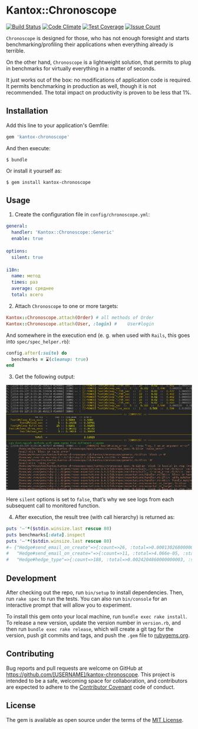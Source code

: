 # Kantox::Chronoscope

[![Build Status](https://travis-ci.org/am-kantox/kantox-chronoscope.svg?branch=master)](https://travis-ci.org/am-kantox/kantox-chronoscope)
[![Code Climate](https://codeclimate.com/github/am-kantox/kantox-chronoscope/badges/gpa.svg)](https://codeclimate.com/github/am-kantox/kantox-chronoscope)
[![Test Coverage](https://codeclimate.com/github/am-kantox/kantox-chronoscope/badges/coverage.svg)](https://codeclimate.com/github/am-kantox/kantox-chronoscope/coverage)
[![Issue Count](https://codeclimate.com/github/am-kantox/kantox-chronoscope/badges/issue_count.svg)](https://codeclimate.com/github/am-kantox/kantox-chronoscope)

`Chronoscope` is designed for those, who has not enough foresight and starts
benchmarking/profiling their applications when everything already is terrible.

On the other hand, `Chronoscope` is a lightweight solution, that permits
to plug in benchmarks for virtually everything in a matter of seconds.

It just works out of the box: no modifications of application code is required.
It permits benchmarking in production as well, though it is not recommended. The
total impact on productivity is proven to be less that 1%.

## Installation

Add this line to your application's Gemfile:

```ruby
gem 'kantox-chronoscope'
```

And then execute:

    $ bundle

Or install it yourself as:

    $ gem install kantox-chronoscope

## Usage

1. Create the configuration file in `config/chronoscope.yml`:

```yaml
general:
  handler: 'Kantox::Chronoscope::Generic'
  enable: true

options:
  silent: true

i18n:
  name: метод
  times: раз
  average: среднее
  total: всего
```

2. Attach `Chronoscope` to one or more targets:

```ruby
Kantox::Chronoscope.attach(Order) # all methods of Order
Kantox::Chronoscope.attach(User, :login) #    User#login
```

And somewhere in the execution end (e. g. when used with `Rails`, this goes into
`spec/spec_helper.rb`):

```ruby
config.after(:suite) do
  benchmarks = ⌛(cleanup: true)
end
```

3. Get the following output:

![Chronoscope log](screenshot.jpg)

Here `silent` options is set to `false`, that’s why we see logs from each subsequent
call to monitored function.

4. After execution, the result tree (with call hierarchy) is returned as:

```ruby
puts '—'*($stdin.winsize.last rescue 80)
puts benchmarks[:data].inspect
puts '—'*($stdin.winsize.last rescue 80)
#⇒ {"Hedge#send_email_on_create"=>{:count=>26, :total=>0.00013026800000000003, :stack=>[]},
#   "Hedge#send_email_on_create="=>{:count=>11, :total=>4.066e-05, :stack=>[]},
#   "Hedge#hedge_type"=>{:count=>188, :total=>0.0024204860000000003, :stack=>[]} ...
```

## Development

After checking out the repo, run `bin/setup` to install dependencies. Then, run `rake spec` to run the tests. You can also run `bin/console` for an interactive prompt that will allow you to experiment.

To install this gem onto your local machine, run `bundle exec rake install`. To release a new version, update the version number in `version.rb`, and then run `bundle exec rake release`, which will create a git tag for the version, push git commits and tags, and push the `.gem` file to [rubygems.org](https://rubygems.org).

## Contributing

Bug reports and pull requests are welcome on GitHub at https://github.com/[USERNAME]/kantox-chronoscope. This project is intended to be a safe, welcoming space for collaboration, and contributors are expected to adhere to the [Contributor Covenant](contributor-covenant.org) code of conduct.


## License

The gem is available as open source under the terms of the [MIT License](http://opensource.org/licenses/MIT).
